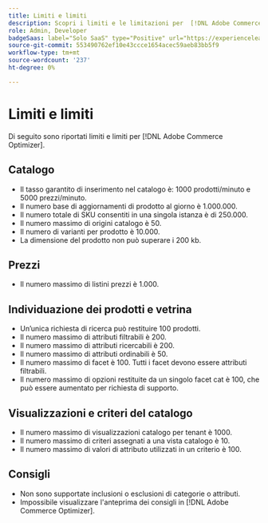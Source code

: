 ```yaml
---
title: Limiti e limiti
description: Scopri i limiti e le limitazioni per  [!DNL Adobe Commerce Optimizer].
role: Admin, Developer
badgeSaas: label="Solo SaaS" type="Positive" url="https://experienceleague.adobe.com/it/docs/commerce/user-guides/product-solutions" tooltip="Applicabile solo ai progetti Adobe Commerce as a Cloud Service e Adobe Commerce Optimizer (infrastruttura SaaS gestita da Adobe)."
source-git-commit: 553490762ef10e43ccce1654acec59aeb83bb5f9
workflow-type: tm+mt
source-wordcount: '237'
ht-degree: 0%

---
```


# Limiti e limiti

Di seguito sono riportati limiti e limiti per [!DNL Adobe Commerce Optimizer].

## Catalogo

- Il tasso garantito di inserimento nel catalogo è: 1000 prodotti/minuto e 5000 prezzi/minuto.
- Il numero base di aggiornamenti di prodotto al giorno è 1.000.000.
- Il numero totale di SKU consentiti in una singola istanza è di 250.000. 
- Il numero massimo di origini catalogo è 50.
- Il numero di varianti per prodotto è 10.000.
- La dimensione del prodotto non può superare i 200 kb.

## Prezzi

- Il numero massimo di listini prezzi è 1.000.

## Individuazione dei prodotti e vetrina

- Un’unica richiesta di ricerca può restituire 100 prodotti.
- Il numero massimo di attributi filtrabili è 200.
- Il numero massimo di attributi ricercabili è 200.
- Il numero massimo di attributi ordinabili è 50.
- Il numero massimo di facet è 100. Tutti i facet devono essere attributi filtrabili.
- Il numero massimo di opzioni restituite da un singolo facet cat è 100, che può essere aumentato per richiesta di supporto.

## Visualizzazioni e criteri del catalogo

- Il numero massimo di visualizzazioni catalogo per tenant è 1000.
- Il numero massimo di criteri assegnati a una vista catalogo è 10.
- Il numero massimo di valori di attributo utilizzati in un criterio è 100. 

## Consigli

- Non sono supportate inclusioni o esclusioni di categorie o attributi.
- Impossibile visualizzare l&#39;anteprima dei consigli in [!DNL Adobe Commerce Optimizer].
